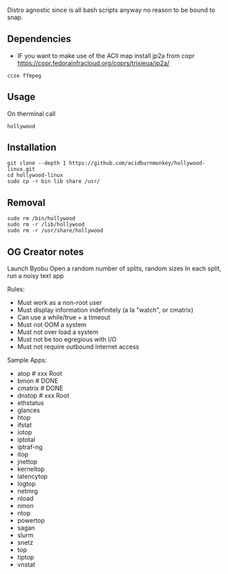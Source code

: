 Distro agnostic since is all bash scripts anyway no reason to be
bound to snap.

## Dependencies
- IF you want to make use of the ACII map install jp2a from copr https://copr.fedorainfracloud.org/coprs/trixieua/jp2a/ 
```
ccze ffmpeg
```


## Usage
On therminal call
```
hollywood
```

## Installation
```
git clone --depth 1 https://github.com/acidburnmonkey/hollywood-linux.git
cd hollywood-linux
sudo cp -r bin lib share /usr/
```
## Removal
```
sudo rm /bin/hollywood
sudo rm -r /lib/hollywood
sudo rm -r /usr/share/hollywood
```

## OG Creator notes
Launch Byobu
Open a random number of splits, random sizes
In each split, run a noisy text app

Rules:
- Must work as a non-root user
- Must display information indefinitely (a la "watch", or cmatrix)
- Can use a while/true + a timeout
- Must not OOM a system
- Must not over load a system
- Must not be too egregious with I/O
- Must not require outbound internet access

Sample Apps:
- atop		# xxx Root
- bmon		# DONE
- cmatrix	# DONE
- dnstop	# xxx Root
- ethstatus
- glances
- htop
- ifstat
- iotop
- iptotal
- iptraf-ng
- itop
- jnettop
- kerneltop
- latencytop
- logtop
- netmrg
- nload
- nmon
- ntop
- powertop
- sagan
- slurm
- snetz
- top
- tiptop
- vnstat
